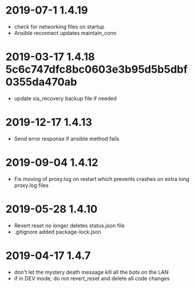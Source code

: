 # 2019-07-1 1.4.19
 - check for networking files on startup
 - Ansible reconnect updates maintain_conn
 # 2019-03-17 1.4.18 5c6c747dfc8bc0603e3b95d5b5dbf0355da470ab
 - update sis_recovery backup file if needed
# 2019-12-17 1.4.13
 - Send error response if ansible method fails
# 2019-09-04 1.4.12
 - Fix moving of proxy.log on restart which prevents crashes on extra long proxy.log files
# 2019-05-28 1.4.10
  - Revert reset no longer deletes status.json file
  - .gitignore added package-lock.json
# 2019-04-17 1.4.7
  - don't let the mystery death message kill all the bots on the LAN
  - if in DEV mode, do not revert_reset and delete all code changes
